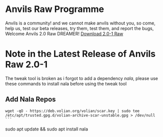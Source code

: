 # Anvils Raw Programme
Anvils is a community! and we cannot make anvils without you, so come, help us, test our beta releases, try them, test them, and report the bugs, Welcome Anvils 2.0 Raw DREAMER!
[Download 2.0-1 Raw](https://drive.google.com/file/d/1qy8uc82xfh3gdpTyM1uN-KLNve4feuEb/view?usp=sharing)

# Note in the Latest Release of Anvils Raw 2.0-1
The tweak tool is broken as i forgot to add a dependency *nala*, please use these commands to install nala before using the tweak tool

## Add Nala Repos
```echo "deb https://deb.volian.org/volian/ scar main" | sudo tee /etc/apt/sources.list.d/volian-archive-scar-unstable.list
wget -qO - https://deb.volian.org/volian/scar.key | sudo tee /etc/apt/trusted.gpg.d/volian-archive-scar-unstable.gpg > /dev/null ```

```
sudo apt update && sudo apt install nala
```
